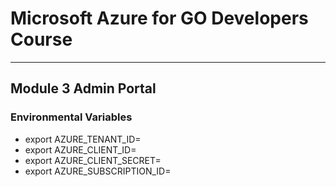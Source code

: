 # Microsoft Azure for GO Developers Course

---

## Module 3 Admin Portal

### Environmental Variables

- export AZURE_TENANT_ID=
- export AZURE_CLIENT_ID=
- export AZURE_CLIENT_SECRET=
- export AZURE_SUBSCRIPTION_ID=

